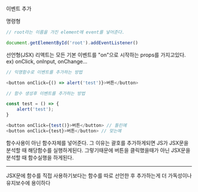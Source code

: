 이벤트 추가

명령형

```javascript
// root라는 이름을 가진 element에 event를 넣어준다.

document.getElementById('root').addEventListener()
```

선언형(JSX)
리액트는 모든 기본 이벤트를 "on"으로 시작하는 props를 가지고있다.
ex) onClick, onInput, onChange...
```javascript
// 익명함수로 이벤트를 추가하는 방법

<button onClick={() => alert('test')}>버튼</button>
```

```javascript
// 함수 생성후 이벤트를 추가하는 방법 

const test = () => {
    alert('test');
}

<button onClick={test()}>버튼</button> // 틀린예
<button onClick={test}>버튼</button> // 맞는예
```

함수사용이 아닌 함수자체를 넣어준다.
그 이유는 괄호를 추가하게되면 JS가 JSX문을 분석할 때 해당함수를 실행하게된다.
그렇기때문에 버튼을 클릭했을때가 아닌 JSX문을 분석할 때 함수실행을 하게된다.

<hr />

JSX문에 함수를 직접 사용하기보다는 함수를 따로 선언한 후 추가하는게 더 가독성이나 유지보수에 용이하다
